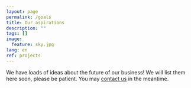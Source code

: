 ```yaml
---
layout: page
permalink: /goals
title: Our aspirations
description: ""
tags: []
image:
  feature: sky.jpg
lang: en
ref: projects
---
```


We have loads of ideas about the future of our business! We will list them here soon, please be patient. You may [contact us](/contacts) in the meantime.     


